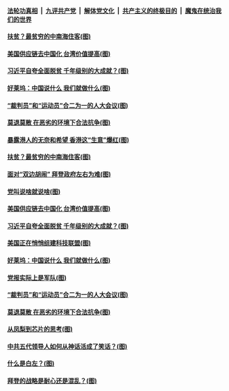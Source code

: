 

####  [法轮功真相](../../../../basic/blob/master/README.md?t=03070201) &nbsp;|&nbsp; [九评共产党](../../../../9ping.md/blob/master/README.md?t=03070201) &nbsp;|&nbsp; [解体党文化](../../../../jtdwh.md/blob/master/README.md?t=03070201)  &nbsp;|&nbsp; [共产主义的终极目的](../../../../gczydzjmd.md/blob/master/README.md?t=03070201) &nbsp;|&nbsp; [魔鬼在统治我们的世界](../../../../mgztzwmdsj.md/blob/master/README.md?t=03070201) 

#### [扶贫？最贫穷的中南海住客(图)](../pages/p4/964678.md?t=03070201) 

#### [美国供应链去中国化 台湾价值提高(图)](../pages/p4/964641.md?t=03070201) 

#### [习近平自夸全面脱贫 千年级别的大成就？(图)](../pages/p4/964623.md?t=03070201) 

#### [好莱坞：中国说什么 我们就做什么(图)](../pages/p4/964619.md?t=03070201) 

#### [“裁判员”和“运动员”合二为一的人大会议(图)](../pages/p4/964537.md?t=03070201) 

#### [莫退莫散 在恶劣的环境下合法抗争(图)](../pages/p4/964535.md?t=03070201) 


#### [暴露港人的无奈和希望 香港这“生意”爆红(图)](../pages/p4/964677.md?t=03070201) 

#### [扶贫？最贫穷的中南海住客(图)](../pages/p4/964678.md?t=03070201) 



#### [面对“双边胡闹” 拜登政府左右为难(图)](../pages/p4/964621.md?t=03070201) 

#### [党叫说啥就说啥(图)](../pages/p4/964618.md?t=03070201) 

#### [美国供应链去中国化 台湾价值提高(图)](../pages/p4/964641.md?t=03070201) 

#### [习近平自夸全面脱贫 千年级别的大成就？(图)](../pages/p4/964623.md?t=03070201) 

#### [美国正在悄悄组建科技联盟(图)](../pages/p4/964540.md?t=03070201) 

#### [好莱坞：中国说什么 我们就做什么(图)](../pages/p4/964619.md?t=03070201) 


#### [党报实际上是军队(图)](../pages/p4/964559.md?t=03070201) 

#### [“裁判员”和“运动员”合二为一的人大会议(图)](../pages/p4/964537.md?t=03070201) 

#### [莫退莫散 在恶劣的环境下合法抗争(图)](../pages/p4/964535.md?t=03070201) 

#### [从凤梨到芯片的思考(图)](../pages/p4/964504.md?t=03070201) 

#### [中共五代领导人如何从神话活成了笑话？(图)](../pages/p4/964513.md?t=03070201) 

#### [什么是白左？(图)](../pages/p4/964515.md?t=03070201) 

#### [拜登的战略是耐心还是混乱？(图)](../pages/p4/964503.md?t=03070201) 


